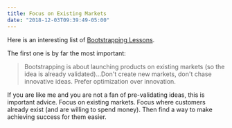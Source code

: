 ```yaml
---
title: Focus on Existing Markets
date: "2018-12-03T09:39:49-05:00"
---
```


Here is an interesting list of [Bootstrapping Lessons][1].

The first one is by far the most important:

> Bootstrapping is about launching products on existing markets (so the idea is already validated)...Don't create new markets, don't chase innovative ideas. Prefer optimization over innovation.

If you are like me and you are not a fan of pre-validating ideas, this is important advice. Focus on existing markets. Focus where customers already exist (and are willing to spend money). Then find a way to make achieving success for them easier.

[1]: https://www.indiehackers.com/@BartBoch/8486be3c6d
